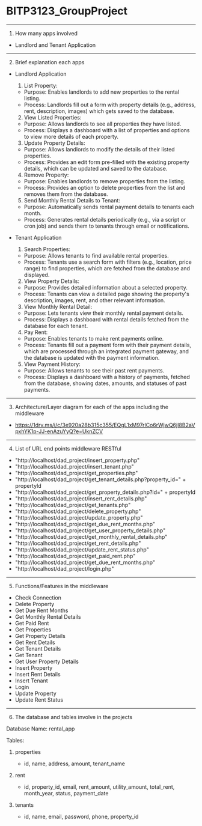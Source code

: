 # BITP3123_GroupProject

---------------------------------------------------------------------------------------------

1. How many apps involved
- Landlord and Tenant Application

---------------------------------------------------------------------------------------------

2. Brief explanation each apps

- Landlord Application

   1.	List Property:
  - Purpose: Enables landlords to add new properties to the rental listing.
  - Process: Landlords fill out a form with property details (e.g., address, rent, description, images) which gets saved to the database.
    
   2.	View Listed Properties:
  - Purpose: Allows landlords to see all properties they have listed.
  - Process: Displays a dashboard with a list of properties and options to view more details of each property.

   3.	Update Property Details:
  - Purpose: Allows landlords to modify the details of their listed properties.
  - Process: Provides an edit form pre-filled with the existing property details, which can be updated and saved to the database.

   4.	Remove Property:
  - Purpose: Enables landlords to remove properties from the listing.
  - Process: Provides an option to delete properties from the list and removes them from the database.

   5.	Send Monthly Rental Details to Tenant:
  - Purpose: Automatically sends rental payment details to tenants each month.
  - Process: Generates rental details periodically (e.g., via a script or cron job) and sends them to tenants through email or notifications.


- Tenant Application

  1.	Search Properties:
  - Purpose: Allows tenants to find available rental properties.
  - Process: Tenants use a search form with filters (e.g., location, price range) to find properties, which are fetched from the database and displayed.
    
   2.	View Property Details:
  - Purpose: Provides detailed information about a selected property.
  - Process: Tenants can view a detailed page showing the property's description, images, rent, and other relevant information.
    
   3.	View Monthly Rental Detail:
  - Purpose: Lets tenants view their monthly rental payment details.
  - Process: Displays a dashboard with rental details fetched from the database for each tenant.
    
   4.	Pay Rent:
  - Purpose: Enables tenants to make rent payments online.
  - Process: Tenants fill out a payment form with their payment details, which are processed through an integrated payment gateway, and the database is updated with the payment information.
    
   5.	View Payment History:
  - Purpose: Allows tenants to see their past rent payments.
  - Process: Displays a dashboard with a history of payments, fetched from the database, showing dates, amounts, and statuses of past payments.

---------------------------------------------------------------------------------------------

3. Architecture/Layer diagram for each of the apps including the middleware

- https://1drv.ms/i/c/3e920a28b315c355/EQgL1xM97rlCo6rWjwQ6jI8B2aVpxhYK1p-JJ-enAzuYyQ?e=UknZCV

---------------------------------------------------------------------------------------------

4. List of URL end points middleware RESTful

- "http://localhost/dad_project/insert_property.php"
- "http://localhost/dad_project/insert_tenant.php"
- "http://localhost/dad_project/get_properties.php"
- "http://localhost/dad_project/get_tenant_details.php?property_id=" + propertyId
- "http://localhost/dad_project/get_property_details.php?id=" + propertyId
- "http://localhost/dad_project/insert_rent_details.php"
- "http://localhost/dad_project/get_tenants.php"
- "http://localhost/dad_project/delete_property.php"
- "http://localhost/dad_project/update_property.php"
- "http://localhost/dad_project/get_due_rent_months.php"
- "http://localhost/dad_project/get_user_property_details.php"
- "http://localhost/dad_project/get_monthly_rental_details.php"
- "http://localhost/dad_project/get_rent_details.php"
- "http://localhost/dad_project/update_rent_status.php"
- "http://localhost/dad_project/get_paid_rent.php"
- "http://localhost/dad_project/get_due_rent_months.php"
- "http://localhost/dad_project/login.php"

---------------------------------------------------------------------------------------------

5. Functions/Features in the middleware

- Check Connection
- Delete Property
- Get Due Rent Months
- Get Monthly Rental Details
- Get Paid Rent
- Get Properties
- Get Property Details
- Get Rent Details
- Get Tenant Details
- Get Tenant
- Get User Property Details
- Insert Property
- Insert Rent Details
- Insert Tenant
- Login
- Update Property
- Update Rent Status

---------------------------------------------------------------------------------------------

6. The database and tables involve in the projects

Database Name: rental_app

Tables: 
1. properties
   - id, name, address, amount, tenant_name
     
2. rent
   - id, property_id, email, rent_amount, utility_amount, total_rent, month_year, status, payment_date
     
3. tenants
   - id, name, email, password, phone, property_id
